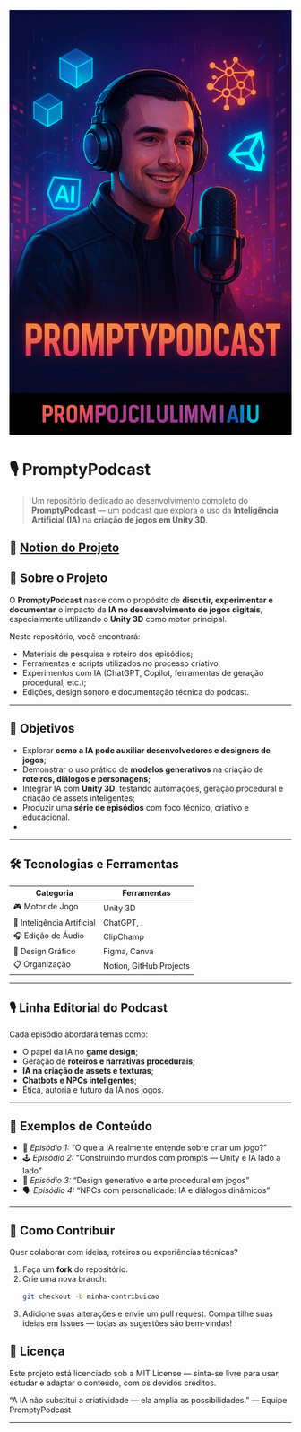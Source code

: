 ![Podcaster](https://github.com/1LeoAlves/PromptyPodcast/blob/main/Assets/capa.png)

# 🎙️ PromptyPodcast

> Um repositório dedicado ao desenvolvimento completo do **PromptyPodcast** — um podcast que explora o uso da **Inteligência Artificial (IA)** na **criação de jogos em Unity 3D**.

🔗 [Notion do Projeto](https://www.notion.so/PP-PromptyPodcast-280f2662661d81f89b5dd89715e24775?source=copy_link)
---

## 🧠 Sobre o Projeto

O **PromptyPodcast** nasce com o propósito de **discutir, experimentar e documentar** o impacto da **IA no desenvolvimento de jogos digitais**, especialmente utilizando o **Unity 3D** como motor principal.

Neste repositório, você encontrará:

- Materiais de pesquisa e roteiro dos episódios;  
- Ferramentas e scripts utilizados no processo criativo;  
- Experimentos com IA (ChatGPT, Copilot, ferramentas de geração procedural, etc.);  
- Edições, design sonoro e documentação técnica do podcast.

---

## 🎯 Objetivos

- Explorar **como a IA pode auxiliar desenvolvedores e designers de jogos**;  
- Demonstrar o uso prático de **modelos generativos** na criação de **roteiros, diálogos e personagens**;  
- Integrar IA com **Unity 3D**, testando automações, geração procedural e criação de assets inteligentes;  
- Produzir uma **série de episódios** com foco técnico, criativo e educacional.
- 
---

## 🛠️ Tecnologias e Ferramentas

| Categoria              | Ferramentas |
|------------------------|-------------|
| 🎮 Motor de Jogo       | Unity 3D |
| 🤖 Inteligência Artificial | ChatGPT, . |
| 🎧 Edição de Áudio      | ClipChamp |
| 🎨 Design Gráfico       | Figma, Canva |
| 📋 Organização          | Notion, GitHub Projects |

---

## 🎙️ Linha Editorial do Podcast

Cada episódio abordará temas como:

- O papel da IA no **game design**;  
- Geração de **roteiros e narrativas procedurais**;  
- **IA na criação de assets e texturas**;  
- **Chatbots e NPCs inteligentes**;  
- Ética, autoria e futuro da IA nos jogos.

---

## 🤖 Exemplos de Conteúdo

- 🧩 *Episódio 1:* “O que a IA realmente entende sobre criar um jogo?”  
- 🕹️ *Episódio 2:* “Construindo mundos com prompts — Unity e IA lado a lado”  
- 🎨 *Episódio 3:* “Design generativo e arte procedural em jogos”  
- 🗣️ *Episódio 4:* “NPCs com personalidade: IA e diálogos dinâmicos”

---

## 📢 Como Contribuir

Quer colaborar com ideias, roteiros ou experiências técnicas?

1. Faça um **fork** do repositório.  
2. Crie uma nova branch:  
   ```bash
   git checkout -b minha-contribuicao
3. Adicione suas alterações e envie um pull request.
Compartilhe suas ideias em Issues — todas as sugestões são bem-vindas!

## 🧾 Licença

Este projeto está licenciado sob a MIT License — sinta-se livre para usar, estudar e adaptar o conteúdo, com os devidos créditos.

“A IA não substitui a criatividade — ela amplia as possibilidades.”
— Equipe PromptyPodcast


---
